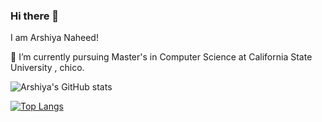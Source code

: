### Hi there 👋

I am Arshiya Naheed!

 🔭 I’m currently pursuing Master's in Computer Science at California State University , chico.

![Arshiya's GitHub stats](https://github-readme-stats.vercel.app/api?username=arshiya19&show=reviews,discussions_started,discussions_answered,prs_merged,prs_merged_percentage)

[![Top Langs](https://github-readme-stats.vercel.app/api/top-langs/?username=arshiya19&layout=pie)](https://github.com/arshiya19/github-readme-stats)

<!--
**arshiya19/arshiya19** is a ✨ _special_ ✨ repository because its `README.md` (this file) appears on your GitHub profile.

Here are some ideas to get you started:

- 🔭 I’m currently working on ...
- 🌱 I’m currently learning ...
- 👯 I’m looking to collaborate on ...
- 🤔 I’m looking for help with ...
- 💬 Ask me about ...
- 📫 How to reach me: ...
- 😄 Pronouns: ...
- ⚡ Fun fact: ...
-->


